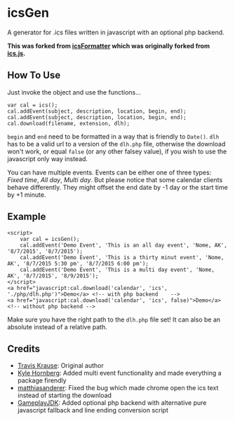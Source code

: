 icsGen
======

A generator for .ics files written in javascript with an optional php backend.

**This was forked from [icsFormatter](https://github.com/matthiasanderer/icsFormatter) which was originally forked from [ics.js](https://github.com/nwcell/ics.js).**


How To Use
----------
Just invoke the object and use the functions...

```
var cal = ics();
cal.addEvent(subject, description, location, begin, end);
cal.addEvent(subject, description, location, begin, end);
cal.download(filename, extension, dlh);
```

`begin` and `end` need to be formatted in a way that is friendly to `Date()`. `dlh` has to be a valid url to a version of the `dlh.php` file, otherwise the download won't work, or equal `false` (or any other falsey value), if you wish to use the javascript only way instead.

You can have multiple events. Events can be either one of three types: *Fixed time*, *All day*, *Multi day*.
But please notice that some calendar clients behave differently. They might offset the end date by -1 day or the start time by +1 minute.


Example
-------

```
<script>
    var cal = icsGen();
    cal.addEvent('Demo Event', 'This is an all day event', 'Nome, AK', '8/7/2015', '8/7/2015');
    cal.addEvent('Demo Event', 'This is a thirty minut event', 'Nome, AK', '8/7/2015 5:30 pm', '8/7/2015 6:00 pm');
    cal.addEvent('Demo Event', 'This is a multi day event', 'Nome, AK', '8/7/2015', '8/9/2015');
</script>
<a href="javascript:cal.download('calendar', 'ics', './php/dlh.php')">Demo</a> <!-- with php backend    -->
<a href="javascript:cal.download('calendar', 'ics', false)">Demo</a>           <!-- without php backend -->
```

Make sure you have the right path to the `dlh.php` file set! It can also be an absolute instead of a relative path.


Credits
-------

* [Travis Krause](https://github.com/nwcell): Original author
* [Kyle Hornberg](https://github.com/khornberg): Added multi event functionality and made everything a package firendly
* [matthiasanderer](https://github.com/matthiasanderer): Fixed the bug which made chrome open the ics text instead of starting the download
* [GameplayJDK](https://github.com/GameplayJDK): Added optional php backend with alternative pure javascript fallback and line ending conversion script
